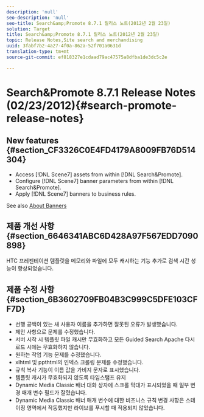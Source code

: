 ```yaml
---
description: 'null'
seo-description: 'null'
seo-title: Search&amp;Promote 8.7.1 릴리스 노트(2012년 2월 23일)
solution: Target
title: Search&amp;Promote 8.7.1 릴리스 노트(2012년 2월 23일)
topic: Release Notes,Site search and merchandising
uuid: 3fabf7b2-4a27-4f0a-862a-52f701a0631d
translation-type: tm+mt
source-git-commit: ef818327e1cdaad79ac47575a8dfba1de3dc5c2e

---
```



# Search&amp;Promote 8.7.1 Release Notes (02/23/2012){#search-promote-release-notes}

## New features {#section_CF3326C0E4FD4179A8009FB76D514304}

* Access [!DNL Scene7] assets from within [!DNL Search&Promote].
* Configure [!DNL Scene7] banner parameters from within [!DNL Search&Promote].
* Apply [!DNL Scene7] banners to business rules.

See also [About Banners](../c-about-design-menu/c-about-banners.md#concept_5BBE01FEC6134393B43CC917C8CC64DA)

## 제품 개선 사항 {#section_6646341ABC6D428A97F567EDD7090898}

HTC 프레젠테이션 템플릿을 메모리와 파일에 모두 캐시하는 기능 추가로 검색 시간 성능이 향상되었습니다.

## 제품 수정 사항 {#section_6B3602709FB04B3C999C5DFE103CFF7D}

* 선행 공백이 있는 새 사용자 이름을 추가하면 잘못된 오류가 발생했습니다.
* 제안 사항으로 문제를 수정했습니다.
* 서버 시작 시 템플릿 파일 캐시만 무효화하고 모든 Guided Search Apache 다시 로드 시에는 무효화하지 않습니다.
* 원하는 작업 기능 문제를 수정했습니다.
* xlhtml 및 ppthtml의 인덱스 크롤링 문제를 수정했습니다.
* 규칙 복사 기능이 이름 값을 가비지 문자로 표시했습니다.
* 템플릿 캐시가 무효화되지 않도록 타임스탬프 유지
* Dynamic Media Classic 배너 대화 상자에 스크롤 막대가 표시되었을 때 일부 변경 매개 변수 필드가 잘렸습니다.
* Dynamic Media Classic 배너 매개 변수에 대한 비즈니스 규칙 변경 사항은 스테이징 영역에서 작동했지만 라이브를 푸시할 때 적용되지 않았습니다.

